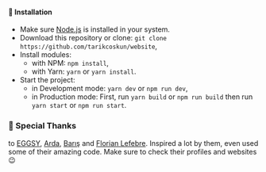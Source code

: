 #### 📩 Installation

- Make sure [Node.js](https://nodejs.org/en/download) is installed in your system.
- Download this repository or clone: `git clone https://github.com/tarikcoskun/website`,
- Install modules:
  - with NPM: `npm install`,
  - with Yarn: `yarn` or `yarn install`.
- Start the project:
  - in Development mode: `yarn dev` or `npm run dev`,
  - in Production mode: First, run `yarn build` or `npm run build` then run `yarn start` or `npm run start`.

### 🙏 Special Thanks

to [EGGSY](https://github.com/eggsy), [Arda](https://github.com/ardasoyturk), [Barış](https://github.com/barbarbar338) and [Florian Lefebre](https://github.com/florian-lefebvre). Inspired a lot by them, even used some of their amazing code. Make sure to check their profiles and websites 😉
